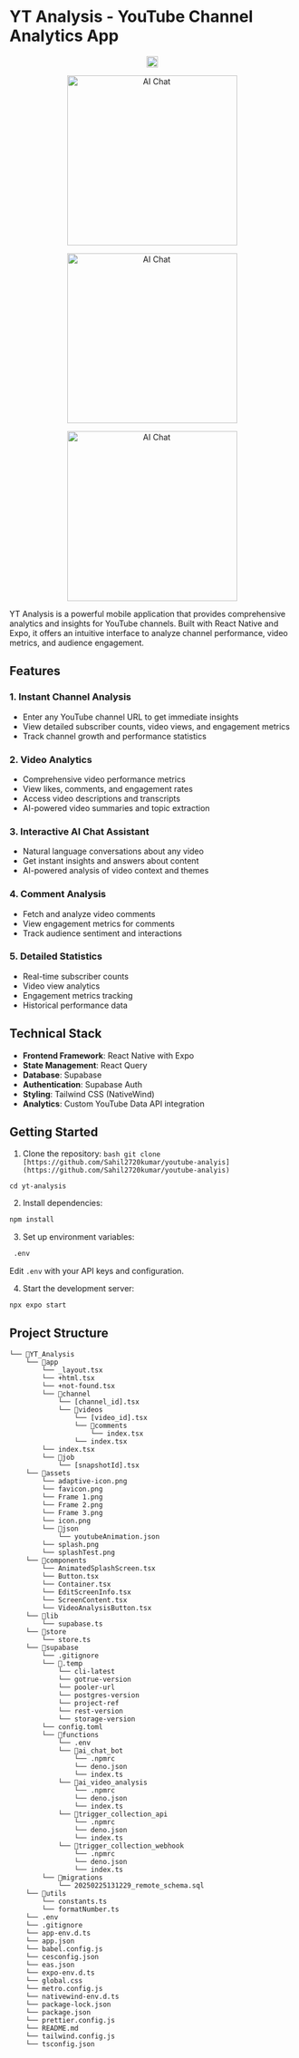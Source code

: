 # YT Analysis - YouTube Channel Analytics App

<p align="center">
  <img src="./assets/icon.png" alt="YT Analysis Logo" width="20" height="20"/>
</p>

<div>
<p align="center">
  <img src="./assets/Frame 1.png" alt="AI Chat" width="300"/>
</p>
<p align="center">
  <img src="./assets/Frame 2.png" alt="AI Chat" width="300"/>
</p>
<p align="center">
  <img src="./assets/Frame 3.png" alt="AI Chat" width="300"/>
</p>
</div>

YT Analysis is a powerful mobile application that provides comprehensive analytics and insights for YouTube channels. Built with React Native and Expo, it offers an intuitive interface to analyze channel performance, video metrics, and audience engagement.

## Features

### 1. Instant Channel Analysis

- Enter any YouTube channel URL to get immediate insights
- View detailed subscriber counts, video views, and engagement metrics
- Track channel growth and performance statistics

### 2. Video Analytics

- Comprehensive video performance metrics
- View likes, comments, and engagement rates
- Access video descriptions and transcripts
- AI-powered video summaries and topic extraction


### 3. Interactive AI Chat Assistant

- Natural language conversations about any video
- Get instant insights and answers about content
- AI-powered analysis of video context and themes


### 4. Comment Analysis

- Fetch and analyze video comments
- View engagement metrics for comments
- Track audience sentiment and interactions

### 5. Detailed Statistics

- Real-time subscriber counts
- Video view analytics
- Engagement metrics tracking
- Historical performance data

## Technical Stack

- **Frontend Framework**: React Native with Expo
- **State Management**: React Query
- **Database**: Supabase
- **Authentication**: Supabase Auth
- **Styling**: Tailwind CSS (NativeWind)
- **Analytics**: Custom YouTube Data API integration

## Getting Started

1. Clone the repository:
   `bash
git clone [https://github.com/Sahil2720kumar/youtube-analyis](https://github.com/Sahil2720kumar/youtube-analyis)
`

`
cd yt-analysis
`

2. Install dependencies:

```bash
npm install
```

3. Set up environment variables:

```bash
 .env
```

Edit `.env` with your API keys and configuration.

4. Start the development server:

```bash
npx expo start
```

## Project Structure

```
└── 📁YT_Analysis
    └── 📁app
        └── _layout.tsx
        └── +html.tsx
        └── +not-found.tsx
        └── 📁channel
            └── [channel_id].tsx
            └── 📁videos
                └── [video_id].tsx
                └── 📁comments
                    └── index.tsx
                └── index.tsx
        └── index.tsx
        └── 📁job
            └── [snapshotId].tsx
    └── 📁assets
        └── adaptive-icon.png
        └── favicon.png
        └── Frame 1.png
        └── Frame 2.png
        └── Frame 3.png
        └── icon.png
        └── 📁json
            └── youtubeAnimation.json
        └── splash.png
        └── splashTest.png
    └── 📁components
        └── AnimatedSplashScreen.tsx
        └── Button.tsx
        └── Container.tsx
        └── EditScreenInfo.tsx
        └── ScreenContent.tsx
        └── VideoAnalysisButton.tsx
    └── 📁lib
        └── supabase.ts
    └── 📁store
        └── store.ts
    └── 📁supabase
        └── .gitignore
        └── 📁.temp
            └── cli-latest
            └── gotrue-version
            └── pooler-url
            └── postgres-version
            └── project-ref
            └── rest-version
            └── storage-version
        └── config.toml
        └── 📁functions
            └── .env
            └── 📁ai_chat_bot
                └── .npmrc
                └── deno.json
                └── index.ts
            └── 📁ai_video_analysis
                └── .npmrc
                └── deno.json
                └── index.ts
            └── 📁trigger_collection_api
                └── .npmrc
                └── deno.json
                └── index.ts
            └── 📁trigger_collection_webhook
                └── .npmrc
                └── deno.json
                └── index.ts
        └── 📁migrations
            └── 20250225131229_remote_schema.sql
    └── 📁utils
        └── constants.ts
        └── formatNumber.ts
    └── .env
    └── .gitignore
    └── app-env.d.ts
    └── app.json
    └── babel.config.js
    └── cesconfig.json
    └── eas.json
    └── expo-env.d.ts
    └── global.css
    └── metro.config.js
    └── nativewind-env.d.ts
    └── package-lock.json
    └── package.json
    └── prettier.config.js
    └── README.md
    └── tailwind.config.js
    └── tsconfig.json
```


<!-- ## Contributing

1. Fork the repository
2. Create your feature branch (`git checkout -b feature/amazing-feature`)
3. Commit your changes (`git commit -m 'Add some amazing feature'`)
4. Push to the branch (`git push origin feature/amazing-feature`)
5. Open a Pull Request

## License

This project is licensed under the MIT License - see the [LICENSE](LICENSE) file for details.

## Acknowledgments

- YouTube Data API
- Expo Team
- React Native Community
- Supabase Team

## Support

For support, email support@ytanalysis.com or join our Discord community.

<p align="center">
  <a href="https://discord.gg/ytanalysis">
    <img src="./assets/images/discord-badge.png" alt="Join Discord" width="150"/>
  </a>
</p> -->
